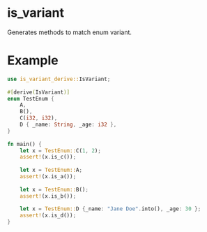 # is_variant

Generates methods to match enum variant.

# Example

```rust
use is_variant_derive::IsVariant;
 
#[derive(IsVariant)]
enum TestEnum {
    A,
    B(),
    C(i32, i32),
    D { _name: String, _age: i32 },
}
 
fn main() {
    let x = TestEnum::C(1, 2);
    assert!(x.is_c());
 
    let x = TestEnum::A;
    assert!(x.is_a());
 
    let x = TestEnum::B();
    assert!(x.is_b());
 
    let x = TestEnum::D {_name: "Jane Doe".into(), _age: 30 };
    assert!(x.is_d());
}
```
